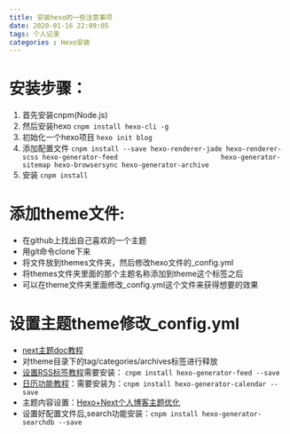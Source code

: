 ```yaml
---
title: 安装hexo的一些注意事项
date: 2020-01-16 22:09:05
tags: 个人记录
categories : Hexo安装
---
```


# 安装步骤：
1. 首先安装cnpm(Node.js)
2. 然后安装hexo    `cnpm install hexo-cli -g`
3. 初始化一个hexo项目  `hexo init blog`
4. 添加配置文件  `cnpm install --save hexo-renderer-jade hexo-renderer-scss hexo-generator-feed                         
				  hexo-generator-sitemap hexo-browsersync hexo-generator-archive`
5. 安装 `cnpm install`

# 添加theme文件:
* 在github上找出自己喜欢的一个主题
* 用git命令clone下来
* 将文件放到themes文件夹，然后修改hexo文件的_config.yml
* 将themes文件夹里面的那个主题名称添加到theme这个标签之后
* 可以在theme文件夹里面修改_config.yml这个文件来获得想要的效果

# 设置主题theme修改_config.yml
*  [next主题doc教程](http://theme-next.iissnan.com/theme-settings.html#author-sites)
*  对theme目录下的tag/categories/archives标签进行释放
*  [设置RSS标签教程](https://www.jianshu.com/p/a79422ab2013)需要安装： `cnpm install hexo-generator-feed --save`
*  [日历功能教程](https://www.jianshu.com/p/b9665a8e8282)：需要安装为：`cnpm install hexo-generator-calendar --save`
*  主题内容设置：[Hexo+Next个人博客主题优化](https://www.jianshu.com/p/efbeddc5eb19)
*  设置好配置文件后,search功能安装：`cnpm install hexo-generator-searchdb --save`



